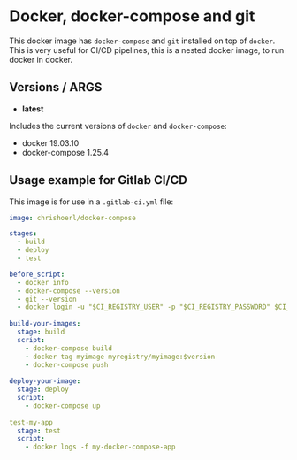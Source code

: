 # Docker, docker-compose and git

This docker image has `docker-compose` and `git` installed on top of `docker`.
This is very useful for CI/CD pipelines, this is a nested docker image, to run docker in docker.

## Versions / ARGS
- **latest**

Includes the current versions of `docker` and `docker-compose`:
- docker 19.03.10
- docker-compose 1.25.4

## Usage example for Gitlab CI/CD

This image is for use in a `.gitlab-ci.yml` file:

```` yml
image: chrishoerl/docker-compose

stages:
  - build
  - deploy
  - test

before_script:
  - docker info
  - docker-compose --version
  - git --version
  - docker login -u "$CI_REGISTRY_USER" -p "$CI_REGISTRY_PASSWORD" $CI_REGISTRY
  
build-your-images:
  stage: build
  script:
    - docker-compose build
    - docker tag myimage myregistry/myimage:$version
    - docker-compose push
    
deploy-your-image:
  stage: deploy
  script:
    - docker-compose up
    
test-my-app
  stage: test
  script:
    - docker logs -f my-docker-compose-app
````
